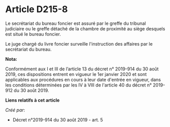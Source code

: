 # Article D215-8

Le secrétariat du bureau foncier est assuré par le greffe du tribunal judiciaire ou le greffe détaché de la chambre de
proximité au siège desquels est situé le bureau foncier.

Le juge chargé du livre foncier surveille l'instruction des affaires par le secrétariat du bureau.

**Nota:**

Conformément aux I et III de l’article 13 du décret n° 2019-914 du 30 août 2019, ces dispositions entrent en vigueur le 1er
janvier 2020 et sont applicables aux procédures en cours à leur date d'entrée en vigueur, dans les conditions déterminées par
les IV à VIII de l'article 40 du décret n° 2019-912 du 30 août 2019.

**Liens relatifs à cet article**

_Créé par_:

  - Décret n°2019-914 du 30 août 2019 - art. 5
